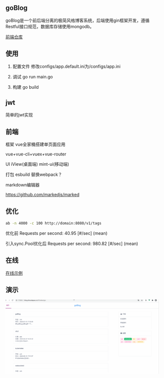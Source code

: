 ## goBlog

goBlog是一个前后端分离的极简风格博客系统，后端使用gin框架开发，遵循Restful接口规范，数据库存储使用mongodb。

[前端仓库](https://github.com/masterZSH/vue-blog)



## 使用
1. 配置文件 修改configs/app.default.ini为/configs/app.ini

2. 调试  go run main.go

3. 构建  go build

## jwt
简单的jwt实现


## 前端 

框架 vue全家桶搭建单页面应用

vue+vue-cli+vuex+vue-router

UI iView(桌面端) mint-ui(移动端)

打包 esbuild 替换webpack？

markdown编辑器 

https://github.com/markedjs/marked


## 优化

```bash
ab -n 4000 -c 100 http://domain:8080/v1/tags
```
优化前
Requests per second:    40.95 [#/sec] (mean)

引入sync.Pool优化后
Requests per second:    980.82 [#/sec] (mean)


## 在线

[在线示例](http://blog.zhoudapao.cn)


## 演示

![demo](./demo/demo.gif)





